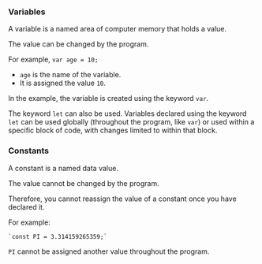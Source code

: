### Variables 

A variable is a named area of computer memory that holds a value. 

The value can be changed by the program.

For example, `var age = 10;` 
+ `age` is the name of the variable. 
+ It is assigned the value `10`.

In the example, the variable is created using the keyword `var`.

The keyword `let` can also be used. Variables declared using the keyword `let` can be used globally (throughout the program, like `var`) or used within a specific block of code, with changes limited to within that block.

### Constants

A constant is a named data value. 

The value cannot be changed by the program.

Therefore, you cannot reassign the value of a constant once you have declared it.

For example:

    `const PI = 3.314159265359;`

`PI` cannot be assigned another value throughout the program.